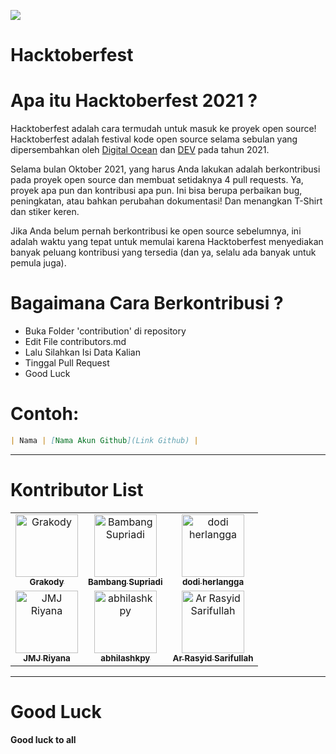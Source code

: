 ![](https://hacktoberfest.digitalocean.com/_nuxt/img/logo-hacktoberfest-full.f42e3b1.svg)
# Hacktoberfest

# Apa itu Hacktoberfest 2021 ? 

Hacktoberfest adalah cara termudah untuk masuk ke proyek open source! Hacktoberfest adalah festival kode open source selama sebulan yang dipersembahkan oleh [Digital Ocean](https://www.digitalocean.com/) dan [DEV](https://www.dev.to/) pada tahun 2021.

Selama bulan Oktober 2021, yang harus Anda lakukan adalah berkontribusi pada proyek open source dan membuat setidaknya 4 pull requests. Ya, proyek apa pun dan kontribusi apa pun. Ini bisa berupa perbaikan bug, peningkatan, atau bahkan perubahan dokumentasi! Dan menangkan T-Shirt dan stiker keren.

Jika Anda belum pernah berkontribusi ke open source sebelumnya, ini adalah waktu yang tepat untuk memulai karena Hacktoberfest menyediakan banyak peluang kontribusi yang tersedia (dan ya, selalu ada banyak untuk pemula juga).


# Bagaimana Cara Berkontribusi ?
- Buka Folder 'contribution' di repository 
- Edit File contributors.md
- Lalu Silahkan Isi Data Kalian
- Tinggal Pull Request
- Good Luck 

# Contoh:
``` markdown
| Nama | [Nama Akun Github](Link Github) |
```

---
# Kontributor List

<table>
  
<tr>
  <td align="center">
        <a href="https://github.com/Faiznurullah">
            <img src="https://avatars.githubusercontent.com/u/59213454?v=4" width="100;" alt="Grakody"/>
            <br />
            <sub><b>Grakody</b></sub>
        </a>
    </td>
    <td align="center">
        <a href="https://github.com/bamsarts">
            <img src="https://avatars.githubusercontent.com/u/11385796?v=4" width="100;" alt="Bambang Supriadi"/>
            <br />
            <sub><b>Bambang Supriadi</b></sub>
        </a>
    </td>
    <td align="center">
        <a href="https://github.com/dodichakill">
            <img src="https://avatars.githubusercontent.com/u/37464431?v=4" width="100;" alt="dodi herlangga"/>
            <br />
            <sub><b>dodi herlangga</b></sub>
        </a>
    </td>
    </tr>
  
  <tr>
    <td align="center">
        <a href="https://github.com/Riyana6">
            <img src="https://avatars.githubusercontent.com/u/57560640?v=4" width="100;" alt="JMJ Riyana"/>
            <br />
            <sub><b>JMJ Riyana</b></sub>
        </a>
    </td>
    <td align="center">
        <a href="https://github.com/abhilashkpy">
            <img src="https://avatars.githubusercontent.com/u/64542750?v=4" width="100;" alt="abhilashkpy"/>
            <br />
            <sub><b>abhilashkpy</b></sub>
        </a>
    </td> 
      <td align="center">
        <a href="https://github.com/rasyidzkun">
            <img src="https://avatars.githubusercontent.com/u/61974564?v=4" width="100;" alt="Ar Rasyid Sarifullah"/>
            <br />
            <sub><b>Ar Rasyid Sarifullah</b></sub>
        </a>
    </td>
  </tr>
  
  
  
  </table>
  
  ---
  
  # Good Luck
  <b>Good luck to all</b>
  
